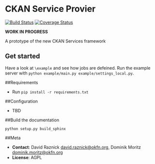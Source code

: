 # CKAN Service Provier

[![Build Status](https://travis-ci.org/okfn/ckan-service-provider.png?branch=master)](https://travis-ci.org/okfn/ckan-service-provider)
[![Coverage Status](https://coveralls.io/repos/okfn/ckan-service-provider/badge.png?branch=master)](https://coveralls.io/r/okfn/ckan-service-provider?branch=master)

__WORK IN PROGRESS__

A prototype of the new CKAN Services framework

## Get started

Have a look at `\example` and see how jobs are defeined. Run the example server with `python example/main.py example/settings_local.py`.

##Requirements

 * Run ```pip install -r requirements.txt```


##Configuration

 * TBD

##Build the documentation

``python setup.py build_sphinx``

##Meta

* **Contact**: David Raznick <david.raznick@okfn.org>, Dominik Moritz <dominik.moritz@okfn.org>
* **License**: AGPL
